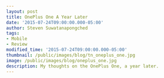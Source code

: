 ```yaml
---
layout: post
title: OnePlus One A Year Later
date: '2015-07-24T09:00:00.000-05:00'
author: Steven Suwatanapongched
tags:
- Mobile
- Review
modified_time: '2015-07-24T09:00:00.000-05:00'
thumbnail: /public/images/blog/tn_oneplus_one.jpg
image: /public/images/blog/oneplus_one.jpg
description: My thoughts on the OnePlus One, a year later.
---
```

